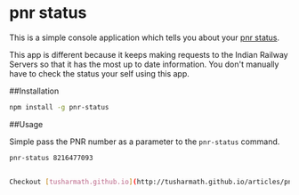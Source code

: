 # pnr status
This is a simple console application which tells you about your [pnr status](http://www.indianrail.gov.in/pnr_Enq.html).

This app is different because it keeps making requests to the Indian Railway Servers so that it has the most up to date information. You don't manually have to check the status your self using this app.

##Installation

```bash
npm install -g pnr-status
```

##Usage

Simple pass the PNR number as a parameter to the ```pnr-status``` command.
```bash
pnr-status 8216477093


Checkout [tusharmath.github.io](http://tusharmath.github.io/articles/pnr-status) for more information.